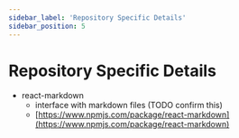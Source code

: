 ```yaml
---
sidebar_label: 'Repository Specific Details'
sidebar_position: 5
---
```

# Repository Specific Details

* react-markdown
    - interface with markdown files (TODO confirm this)
    - [https://www.npmjs.com/package/react-markdown](https://www.npmjs.com/package/react-markdown)